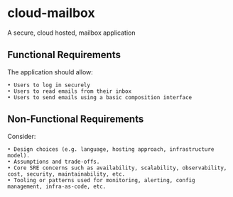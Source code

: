 # cloud-mailbox
A secure, cloud hosted, mailbox application

## Functional Requirements
The application should allow:

    • Users to log in securely
    • Users to read emails from their inbox
    • Users to send emails using a basic composition interface
    
## Non-Functional Requirements
Consider:

    • Design choices (e.g. language, hosting approach, infrastructure model).
    • Assumptions and trade-offs.
    • Core SRE concerns such as availability, scalability, observability, cost, security, maintainability, etc.
    • Tooling or patterns used for monitoring, alerting, config management, infra-as-code, etc.